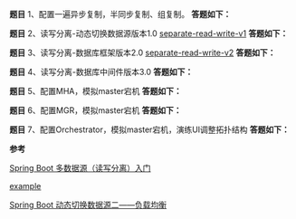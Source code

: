 **题目**
1、配置一遍异步复制，半同步复制、组复制。
**答题如下：**

**题目**
2、读写分离-动态切换数据源版本1.0
[separate-read-write-v1](https://github.com/Rookie45/JAVA-000/tree/main/Week_07/separate-read-write-v1)
**答题如下：**

**题目**
3、读写分离-数据库框架版本2.0
[separate-read-write-v2](https://github.com/Rookie45/JAVA-000/tree/main/Week_07/separate-read-write-v2)
**答题如下：**

**题目**
4、读写分离-数据库中间件版本3.0
**答题如下：**

**题目**
5、配置MHA，模拟master宕机
**答题如下：**

**题目**
6、配置MGR，模拟master宕机
**答题如下：**

**题目**
7、配置Orchestrator，模拟master宕机，演练UI调整拓扑结构
**答题如下：**

**参考**

[Spring Boot 多数据源（读写分离）入门](https://cloud.tencent.com/developer/article/1614815)

[example](https://github.com/HuangJin1024/SpringBoot-labs)

[Spring Boot 动态切换数据源二——负载均衡](https://blog.csdn.net/qq_35981283/article/details/82117779)
